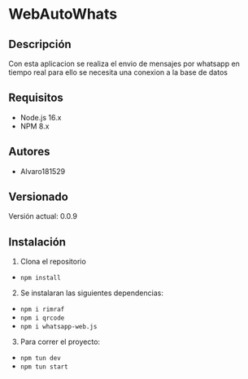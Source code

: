 ﻿# WebAutoWhats
## Descripción

Con esta aplicacion se realiza el envio de mensajes por whatsapp en tiempo real para ello se necesita una conexion a la base de datos

## Requisitos

* Node.js 16.x
* NPM 8.x

## Autores

* Alvaro181529

## Versionado

Versión actual: 0.0.9

## Instalación

1. Clona el repositorio
* `npm install`
2. Se instalaran las siguientes dependencias:
* `npm i rimraf`
* `npm i qrcode` 
* `npm i whatsapp-web.js`
3. Para correr el proyecto:
* `npm tun dev`
* `npm tun start`